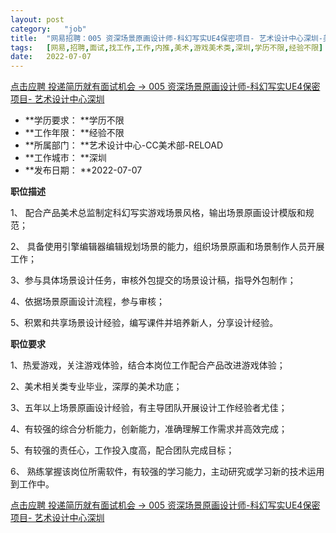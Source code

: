 ```yaml
---
layout:	post
category:	"job"
title:	"网易招聘：005 资深场景原画设计师-科幻写实UE4保密项目- 艺术设计中心深圳-美术-游戏美术类-深圳学历不限经验不限"
tags:	[网易,招聘,面试,找工作,工作,内推,美术,游戏美术类,深圳,学历不限,经验不限]
date:	2022-07-07
---
```


[点击应聘 投递简历就有面试机会 ->  005 资深场景原画设计师-科幻写实UE4保密项目- 艺术设计中心深圳](http://mobile.bole.netease.com/bole/boleDetail?id=32239&employeeId=346f03c3cda5f04c&key=all)



- **学历要求： **学历不限
- **工作年限： **经验不限
- **所属部门： **艺术设计中心-CC美术部-RELOAD
- **工作城市： **深圳
- **发布日期： **2022-07-07



**职位描述**

1、	配合产品美术总监制定科幻写实游戏场景风格，输出场景原画设计模版和规范；

2、	具备使用引擎编辑器编辑规划场景的能力，组织场景原画和场景制作人员开展工作；

3、参与具体场景设计任务，审核外包提交的场景设计稿，指导外包制作；

4、依据场景原画设计流程，参与审核；

5、积累和共享场景设计经验，编写课件并培养新人，分享设计经验。



**职位要求**

1、热爱游戏，关注游戏体验，结合本岗位工作配合产品改进游戏体验；

2、美术相关类专业毕业，深厚的美术功底；

3、五年以上场景原画设计经验，有主导团队开展设计工作经验者尤佳；

4、有较强的综合分析能力，创新能力，准确理解工作需求并高效完成；

5、有较强的责任心，工作投入度高，配合团队完成目标；

6、 熟练掌握该岗位所需软件，有较强的学习能力，主动研究或学习新的技术运用到工作中。



[点击应聘 投递简历就有面试机会 ->  005 资深场景原画设计师-科幻写实UE4保密项目- 艺术设计中心深圳](http://mobile.bole.netease.com/bole/boleDetail?id=32239&employeeId=346f03c3cda5f04c&key=all)